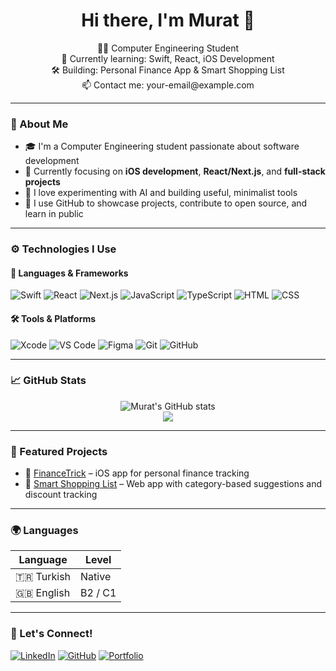<h1 align="center">Hi there, I'm Murat 👋</h1>

<p align="center">
  👨‍💻 Computer Engineering Student <br />
  🌱 Currently learning: Swift, React, iOS Development <br />
  🛠️ Building: Personal Finance App & Smart Shopping List <br />
  📫 Contact me: your-email@example.com
</p>

---

### 🧠 About Me

- 🎓 I'm a Computer Engineering student passionate about software development
- 🧩 Currently focusing on **iOS development**, **React/Next.js**, and **full-stack projects**
- 🧪 I love experimenting with AI and building useful, minimalist tools
- 💼 I use GitHub to showcase projects, contribute to open source, and learn in public

---

### ⚙️ Technologies I Use

#### 🚀 Languages & Frameworks
![Swift](https://img.shields.io/badge/-Swift-F05138?style=flat&logo=swift&logoColor=white)
![React](https://img.shields.io/badge/-React-20232A?style=flat&logo=react)
![Next.js](https://img.shields.io/badge/-Next.js-000?style=flat&logo=next.js)
![JavaScript](https://img.shields.io/badge/-JavaScript-F7DF1E?style=flat&logo=javascript&logoColor=black)
![TypeScript](https://img.shields.io/badge/-TypeScript-007ACC?style=flat&logo=typescript)
![HTML](https://img.shields.io/badge/-HTML5-E34F26?style=flat&logo=html5&logoColor=white)
![CSS](https://img.shields.io/badge/-CSS3-1572B6?style=flat&logo=css3)

#### 🛠️ Tools & Platforms
![Xcode](https://img.shields.io/badge/-Xcode-147EFB?style=flat&logo=xcode&logoColor=white)
![VS Code](https://img.shields.io/badge/-VS%20Code-007ACC?style=flat&logo=visual-studio-code)
![Figma](https://img.shields.io/badge/-Figma-F24E1E?style=flat&logo=figma)
![Git](https://img.shields.io/badge/-Git-F05032?style=flat&logo=git&logoColor=white)
![GitHub](https://img.shields.io/badge/-GitHub-181717?style=flat&logo=github)

---

### 📈 GitHub Stats

<p align="center">
  <img src="https://github-readme-stats.vercel.app/api?username=muartdev&show_icons=true&theme=radical" alt="Murat's GitHub stats" />
  <br />
  <img src="https://github-readme-streak-stats.herokuapp.com?user=muartdev&theme=radical&hide_border=true" />
</p>

---

### 🧩 Featured Projects

- 🧾 [FinanceTrick](https://github.com/muartdev/financetrick) – iOS app for personal finance tracking
- 🛒 [Smart Shopping List](https://github.com/muartdev/shoppinglist-ai) – Web app with category-based suggestions and discount tracking

---

### 🌍 Languages

| Language | Level |
|----------|-------|
| 🇹🇷 Turkish | Native |
| 🇬🇧 English | B2 / C1 |

---

### 🤝 Let's Connect!

[![LinkedIn](https://img.shields.io/badge/-LinkedIn-0077B5?style=flat&logo=linkedin&logoColor=white)](https://linkedin.com/in/yourlinkedin)
[![GitHub](https://img.shields.io/badge/-GitHub-181717?style=flat&logo=github)](https://github.com/yourusername)
[![Portfolio](https://img.shields.io/badge/-Portfolio-black?style=flat&logo=about.me&logoColor=white)](https://yourportfolio.com)

